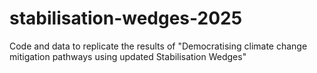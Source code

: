 # stabilisation-wedges-2025
Code and data to replicate the results of "Democratising climate change mitigation pathways using updated Stabilisation Wedges"
